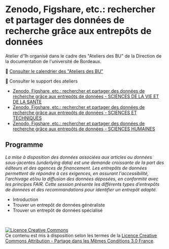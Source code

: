 # Zenodo, Figshare, etc.: rechercher et partager des données de recherche grâce aux entrepôts de données

Atelier d'1h organisé dans le cadre des "Ateliers des BU" de la Direction de la documentation de l'université de Bordeaux.

:calendar: [Consulter le calendrier des "Ateliers des BU"](http://busec2.u-bordeaux.fr/formations_ent/)

:bookmark_tabs: Consulter le support des ateliers 

* [Zenodo, Figshare, etc.: rechercher et partager des données de recherche grâce aux entrepôts de données - SCIENCES DE LA VIE ET DE LA SANTE](https://github.com/fflamerie/atBU_entrepots_donnees/blob/master/content/atBU_entrepots_donnees_SVS.pdf)
* [Zenodo, Figshare, etc.: rechercher et partager des données de recherche grâce aux entrepôts de données - SCIENCES ET TECHNIQUES](https://github.com/fflamerie/atBU_entrepots_donnees/blob/master/content/atBU_entrepots_donnees_ST.pdf) 
* [Zenodo, Figshare, etc.: rechercher et partager des données de recherche grâce aux entrepôts de données - SCIENCES HUMAINES](https://github.com/fflamerie/atBU_entrepots_donnees/blob/master/content/atBU_entrepots_donnees_SH.pdf)

## Programme

_La mise à disposition des données associées aux articles ou données sous-jacentes (underlying data) est une demande croissante de la part des éditeurs et des agences de financement. Les entrepôts de données permettent de répondre à ces exigences, en assurant l'accessibilité, l'archivage et/ou la diffusion des données déposées, en conformité avec les principes FAIR. Cette session présente les différents types d’entrepôts de données et des recommandations pour identifier un entrepôt adapté._ 
 
* Introduction 
* Trouver un entrepôt de données généraliste
* Trouver un entrepôt de données spécialisé


</br>

<a rel="license" href="http://creativecommons.org/licenses/by-sa/3.0/fr/"><img alt="Licence Creative Commons" style="border-width:0" src="https://i.creativecommons.org/l/by-sa/3.0/fr/88x31.png" /></a><br />Ce contenu est mis à disposition selon les termes de la <a rel="license" href="http://creativecommons.org/licenses/by-sa/3.0/fr/">Licence Creative Commons Attribution -  Partage dans les Mêmes Conditions 3.0 France</a>.
